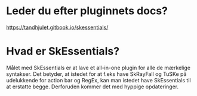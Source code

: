 # Leder du efter pluginnets docs?
https://tandhjulet.gitbook.io/skessentials/

# Hvad er SkEssentials?
Målet med SkEssentials er at lave et all-in-one plugin for alle de mærkelige syntakser. Det betyder, at istedet for at f.eks have SkRayFall og TuSKe på udelukkende for action bar og RegEx, kan man istedet have SkEssentials til at erstatte begge. Derforuden kommer det med hyppige opdateringer.
